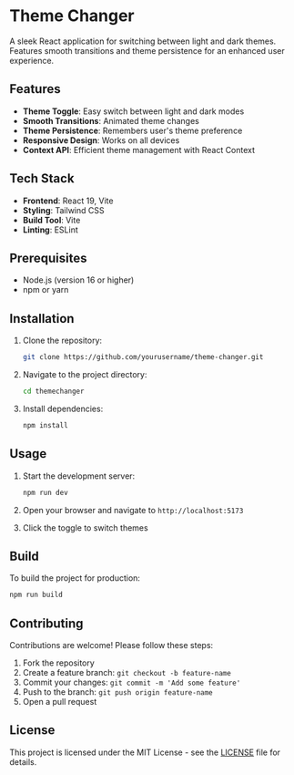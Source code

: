 # Theme Changer

A sleek React application for switching between light and dark themes. Features smooth transitions and theme persistence for an enhanced user experience.

## Features

- **Theme Toggle**: Easy switch between light and dark modes
- **Smooth Transitions**: Animated theme changes
- **Theme Persistence**: Remembers user's theme preference
- **Responsive Design**: Works on all devices
- **Context API**: Efficient theme management with React Context

## Tech Stack

- **Frontend**: React 19, Vite
- **Styling**: Tailwind CSS
- **Build Tool**: Vite
- **Linting**: ESLint

## Prerequisites

- Node.js (version 16 or higher)
- npm or yarn

## Installation

1. Clone the repository:
   ```bash
   git clone https://github.com/yourusername/theme-changer.git
   ```

2. Navigate to the project directory:
   ```bash
   cd themechanger
   ```

3. Install dependencies:
   ```bash
   npm install
   ```

## Usage

1. Start the development server:
   ```bash
   npm run dev
   ```

2. Open your browser and navigate to `http://localhost:5173`

3. Click the toggle to switch themes

## Build

To build the project for production:
```bash
npm run build
```

## Contributing

Contributions are welcome! Please follow these steps:

1. Fork the repository
2. Create a feature branch: `git checkout -b feature-name`
3. Commit your changes: `git commit -m 'Add some feature'`
4. Push to the branch: `git push origin feature-name`
5. Open a pull request

## License

This project is licensed under the MIT License - see the [LICENSE](LICENSE) file for details.
